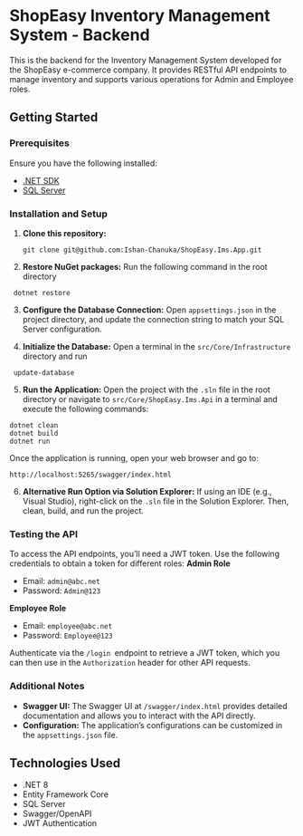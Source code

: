 # ShopEasy Inventory Management System - Backend

This is the backend for the Inventory Management System developed for the ShopEasy e-commerce company. It provides RESTful API endpoints to manage inventory and supports various operations for Admin and Employee roles.

## Getting Started

### Prerequisites

Ensure you have the following installed:
- [.NET SDK](https://dotnet.microsoft.com/download)
- [SQL Server](https://www.microsoft.com/en-us/sql-server/sql-server-downloads)

### Installation and Setup

1. **Clone this repository:**
   ```
   git clone git@github.com:Ishan-Chanuka/ShopEasy.Ims.App.git
   ```
   
2. **Restore NuGet packages:**
   Run the following command in the root directory
  ```
   dotnet restore
  ```

3. **Configure the Database Connection:**
   Open `appsettings.json` in the project directory, and update the connection string to match your SQL Server configuration.
   
4. **Initialize the Database:**
   Open a terminal in the `src/Core/Infrastructure` directory and run
  ```
   update-database
  ```

5. **Run the Application:**
   Open the project with the `.sln` file in the root directory or navigate to `src/Core/ShopEasy.Ims.Api` in a terminal and execute the following commands:
```
dotnet clean
dotnet build
dotnet run
```

Once the application is running, open your web browser and go to:
```
http://localhost:5265/swagger/index.html
```

6. **Alternative Run Option via Solution Explorer:**
   If using an IDE (e.g., Visual Studio), right-click on the `.sln` file in the Solution Explorer. Then, clean, build, and run the project.

### Testing the API

To access the API endpoints, you’ll need a JWT token. Use the following credentials to obtain a token for different roles:
**Admin Role**
- Email: `admin@abc.net`
- Password: `Admin@123`

**Employee Role**
- Email: `employee@abc.net`
- Password: `Employee@123`

Authenticate via the `/login `endpoint to retrieve a JWT token, which you can then use in the `Authorization` header for other API requests.

### Additional Notes

- **Swagger UI:** The Swagger UI at `/swagger/index.html` provides detailed documentation and allows you to interact with the API directly.
- **Configuration:** The application’s configurations can be customized in the `appsettings.json` file.

## Technologies Used

- .NET 8
- Entity Framework Core
- SQL Server
- Swagger/OpenAPI
- JWT Authentication
